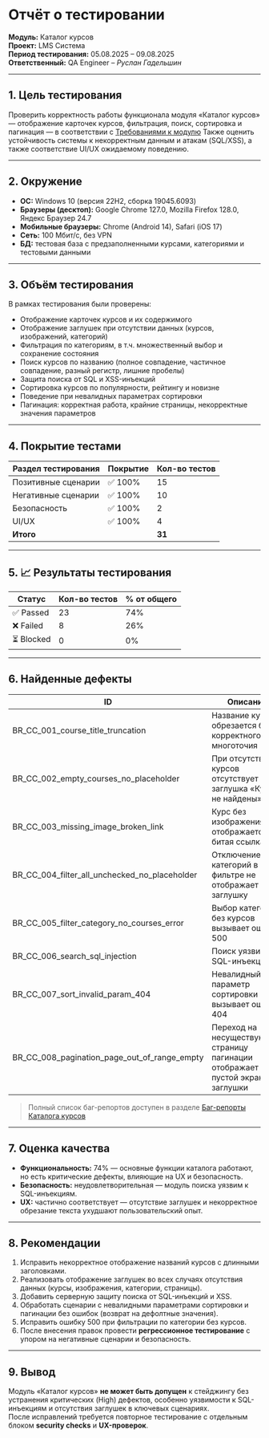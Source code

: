 # Отчёт о тестировании  
**Модуль:** Каталог курсов  
**Проект:** LMS Система  
**Период тестирования:** 05.08.2025 – 09.08.2025  
**Ответственный:** QA Engineer – *Руслан Гадельшин*  

---

## 1. Цель тестирования
Проверить корректность работы функционала модуля «Каталог курсов» — отображение карточек курсов, фильтрация, поиск, сортировка и пагинация — в соответствии с [Требованиями к модулю](../modules/course_catalog/course_catalog_requirements.md)
Также оценить устойчивость системы к некорректным данным и атакам (SQL/XSS), а также соответствие UI/UX ожидаемому поведению.

---

## 2. Окружение
- **ОС:** Windows 10 (версия 22H2, сборка 19045.6093)  
- **Браузеры (десктоп):** Google Chrome 127.0, Mozilla Firefox 128.0, Яндекс Браузер 24.7  
- **Мобильные браузеры:** Chrome (Android 14), Safari (iOS 17)  
- **Сеть:** 100 Мбит/с, без VPN  
- **БД:** тестовая база с предзаполненными курсами, категориями и тестовыми данными  

---

## 3. Объём тестирования
В рамках тестирования были проверены:
- Отображение карточек курсов и их содержимого  
- Отображение заглушек при отсутствии данных (курсов, изображений, категорий)  
- Фильтрация по категориям, в т.ч. множественный выбор и сохранение состояния  
- Поиск курсов по названию (полное совпадение, частичное совпадение, разный регистр, лишние пробелы)  
- Защита поиска от SQL и XSS-инъекций  
- Сортировка курсов по популярности, рейтингу и новизне  
- Поведение при невалидных параметрах сортировки  
- Пагинация: корректная работа, крайние страницы, некорректные значения параметров  

---

## 4. Покрытие тестами
| Раздел тестирования       | Покрытие | Кол-во тестов |
|---------------------------|----------|---------------|
| Позитивные сценарии       | ✅ 100%  | 15            |
| Негативные сценарии       | ✅ 100%  | 10            |
| Безопасность              | ✅ 100%  | 2             |
| UI/UX                     | ✅ 100%  | 4             |
| **Итого**                 |          | **31**        |

---

## 5. 📈 Результаты тестирования
| Статус      | Кол-во тестов | % от общего |
|-------------|---------------|-------------|
| ✅ Passed   | 23            | 74%         |
| ❌ Failed   | 8             | 26%         |
| ⏳ Blocked  | 0             | 0%          |

---

## 6. Найденные дефекты
| ID                                   | Описание                                                                                  | Статус | Приоритет |
|--------------------------------------|-------------------------------------------------------------------------------------------|--------|-----------|
| BR_CC_001_course_title_truncation    | Название курса обрезается без корректного многоточия                                      | Open   | High      |
| BR_CC_002_empty_courses_no_placeholder | При отсутствии курсов отсутствует заглушка «Курсы не найдены»                             | Open   | High      |
| BR_CC_003_missing_image_broken_link  | Курс без изображения отображается как битая ссылка                                        | Open   | Medium    |
| BR_CC_004_filter_all_unchecked_no_placeholder | Отключение всех категорий в фильтре не отображает заглушку                                | Open   | High      |
| BR_CC_005_filter_category_no_courses_error | Выбор категории без курсов вызывает ошибку 500                                            | Open   | Medium    |
| BR_CC_006_search_sql_injection       | Поиск уязвим к SQL-инъекциям                                                               | Open   | High      |
| BR_CC_007_sort_invalid_param_404     | Невалидный параметр сортировки вызывает ошибку 404                                         | Open   | Medium    |
| BR_CC_008_pagination_page_out_of_range_empty | Переход на несуществующую страницу пагинации отображает пустой экран без заглушки         | Open   | Medium    |

> Полный список баг-репортов доступен в разделе [Баг-репорты Каталога курсов](../modules/course_catalog/course_catalog_bugreport.md)


---

## 7. Оценка качества
- **Функциональность:** 74% — основные функции каталога работают, но есть критические дефекты, влияющие на UX и безопасность.  
- **Безопасность:** неудовлетворительная — модуль поиска уязвим к SQL-инъекциям.  
- **UX:** частично соответствует — отсутствие заглушек и некорректное обрезание текста ухудшают пользовательский опыт.  

---

## 8. Рекомендации
1. Исправить некорректное отображение названий курсов с длинными заголовками.  
2. Реализовать отображение заглушек во всех случаях отсутствия данных (курсы, изображения, категории, страницы).  
3. Добавить серверную защиту поиска от SQL-инъекций и XSS.  
4. Обработать сценарии с невалидными параметрами сортировки и пагинации без ошибок (возврат на дефолтные значения).  
5. Исправить ошибку 500 при фильтрации по категории без курсов.  
6. После внесения правок провести **регрессионное тестирование** с упором на негативные сценарии и безопасность.  

---

## 9. Вывод
Модуль «Каталог курсов» **не может быть допущен** к стейджингу без устранения критических (High) дефектов, особенно уязвимости к SQL-инъекциям и отсутствия заглушек в ключевых сценариях.  
После исправлений требуется повторное тестирование с отдельным блоком **security checks** и **UX-проверок**.
